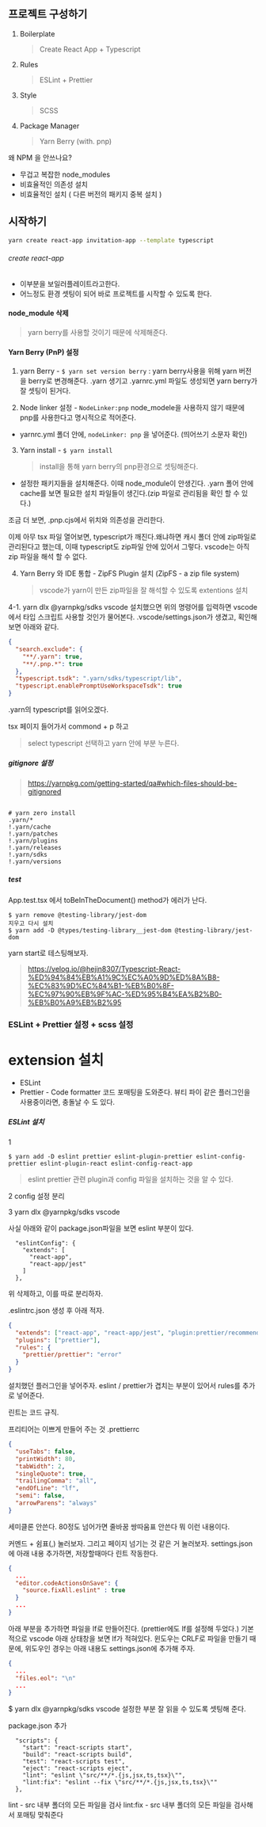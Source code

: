 ## 프로젝트 구성하기

1. Boilerplate

   > Create React App + Typescript

2. Rules

   > ESLint + Prettier

3. Style

   > SCSS

4. Package Manager
   > Yarn Berry (with. pnp)

왜 NPM 을 안쓰나요?

- 무겁고 복잡한 node_modules
- 비효율적인 의존성 설치
- 비효율적인 설치 ( 다른 버전의 패키지 중복 설치 )

## 시작하기

```bash
yarn create react-app invitation-app --template typescript
```

###### create react-app

- 이부분을 보일러플레이트라고한다.
- 어느정도 환경 셋팅이 되어 바로 프로젝트를 시작할 수 있도록 한다.

#### node_module 삭제

> yarn berry를 사용할 것이기 때문에 삭제해준다.

#### Yarn Berry (PnP) 설정

1. yarn Berry - `$ yarn set version berry`
   : yarn berry사용을 위해 yarn 버전을 berry로 변경해준다.
   .yarn 생기고 .yarnrc.yml 파일도 생성되면 yarn berry가 잘 셋팅이 된거다.

2. Node linker 설정 - `NodeLinker:pnp`
   node_modele을 사용하지 않기 때문에 pnp를 사용한다고 명시적으로 적어준다.

- yarnrc.yml 폴더 안에, `nodeLinker: pnp` 을 넣어준다. (띄어쓰기 소문자 확인)

3. Yarn install - `$ yarn install`
   > install을 통해 yarn berry의 pnp환경으로 셋팅해준다.

- 설정한 패키지들을 설치해준다. 이때 node_module이 안생긴다.
  .yarn 폴어 안에 cache를 보면 필요한 설치 파일들이 생긴다.(zip 파일로 관리됨을 확인 할 수 있다.)

조금 더 보면, .pnp.cjs에서 위치와 의존성을 관리한다.

이제 아무 tsx 파일 열어보면, typescript가 깨진다.왜냐하면 캐시 폴더 안에 zip파일로 관리된다고 했는데, 이때 typescript도 zip파일 안에 있어서 그렇다. vscode는 아직 zip 파일을 해석 할 수 없다.

4. Yarn Berry 와 IDE 통합 - ZipFS Plugin 설치 (ZipFS - a zip file system)
   > vscode가 yarn이 만든 zip파일을 잘 해석할 수 있도록 extentions 설치

4-1. yarn dlx @yarnpkg/sdks vscode
설치했으면 위의 명령어를 입력하면 vscode에서 타입 스크립트 사용할 것인가 물어본다.
.vscode/settings.json가 생겼고, 획인해 보면 아래와 같다.

```json
{
  "search.exclude": {
    "**/.yarn": true,
    "**/.pnp.*": true
  },
  "typescript.tsdk": ".yarn/sdks/typescript/lib",
  "typescript.enablePromptUseWorkspaceTsdk": true
}
```

.yarn의 typescript를 읽어오겠다.

tsx 페이지 들어가서
commond + p 하고

> select typescript 선택하고
> yarn 안에 부분 누른다.

##### gitignore 설정

> https://yarnpkg.com/getting-started/qa#which-files-should-be-gitignored

```

# yarn zero install
.yarn/*
!.yarn/cache
!.yarn/patches
!.yarn/plugins
!.yarn/releases
!.yarn/sdks
!.yarn/versions
```

##### test

App.test.tsx 에서 toBeInTheDocument() method가 에러가 난다.

```
$ yarn remove @testing-library/jest-dom
지우고 다시 설치
$ yarn add -D @types/testing-library__jest-dom @testing-library/jest-dom
```

yarn start로 테스팅해보자.

> https://velog.io/@hejin8307/Typescript-React-%ED%94%84%EB%A1%9C%EC%A0%9D%ED%8A%B8-%EC%83%9D%EC%84%B1-%EB%B0%8F-%EC%97%90%EB%9F%AC-%ED%95%B4%EA%B2%B0-%EB%B0%A9%EB%B2%95

### ESLint + Prettier 설정 + scss 설정

# extension 설치

- ESLint
- Prettier - Code formatter
  코드 포매팅을 도와준다. 뷰티 파이 같은 플러그인을 사용중이라면, 충돌날 수 도 있다.

##### ESLint 설치

1

```
$ yarn add -D eslint prettier eslint-plugin-prettier eslint-config-prettier eslint-plugin-react eslint-config-react-app
```

> eslint prettier 관련 plugin과 config 파일을 설치하는 것을 알 수 있다.

2
config 설정 분리

3
yarn dlx @yarnpkg/sdks vscode

사실 아래와 같이 package.json파일을 보면 eslint 부분이 있다.

```
  "eslintConfig": {
    "extends": [
      "react-app",
      "react-app/jest"
    ]
  },
```

위 삭제하고, 이를 따로 분리하자.

.eslintrc.json 생성 후 아래 적자.

```json
{
  "extends": ["react-app", "react-app/jest", "plugin:prettier/recommended"],
  "plugins": ["prettier"],
  "rules": {
    "prettier/prettier": "error"
  }
}
```

설치했던 플러그인을 넣어주자.
eslint / prettier가 겹치는 부분이 있어서 rules를 추가로 넣어준다.

린트는 코드 규직.

프리티어는 이쁘게 만들어 주는 것
.prettierrc

```json
{
  "useTabs": false,
  "printWidth": 80,
  "tabWidth": 2,
  "singleQuote": true,
  "trailingComma": "all",
  "endOfLine": "lf",
  "semi": false,
  "arrowParens": "always"
}
```

세미클론 안쓴다.
80정도 넘어가면 줄바꿈
쌍따움표 안쓴다 뭐 이런 내용이다.

커멘드 + 쉼표(,) 눌러보자. 그리고 페이지 넘기는 것 같은 거 눌러보자.
settings.json에 아래 내용 추가하면, 저장할때마다 린트 작동한다.

```json
{
  ...
  "editor.codeActionsOnSave": {
    "source.fixAll.eslint" : true
  }
  ...
}
```

아래 부분을 추가하면 파일을 lf로 만들어진다. (prettier에도 lf를 설정해 두었다.)
기본적으로 vscode 아래 상태창을 보면 lf가 적혀있다.
윈도우는 CRLF로 파일을 만들기 때문에, 위도우인 경우는 아래 내용도 settings.json에 추가해 주자.

```json
{
  ...
  "files.eol": "\n"
  ...
}
```

$ yarn dlx @yarnpkg/sdks vscode
설정한 부분 잘 읽을 수 있도록 셋팅해 준다.

package.json 추가

```
  "scripts": {
    "start": "react-scripts start",
    "build": "react-scripts build",
    "test": "react-scripts test",
    "eject": "react-scripts eject",
    "lint": "eslint \"src/**/*.{js,jsx,ts,tsx}\"",
    "lint:fix": "eslint --fix \"src/**/*.{js,jsx,ts,tsx}\""
  },
```

lint - src 내부 폴더의 모든 파일을 검사
lint:fix - src 내부 폴더의 모든 파일을 검사해서 포매팅 맞춰준다

